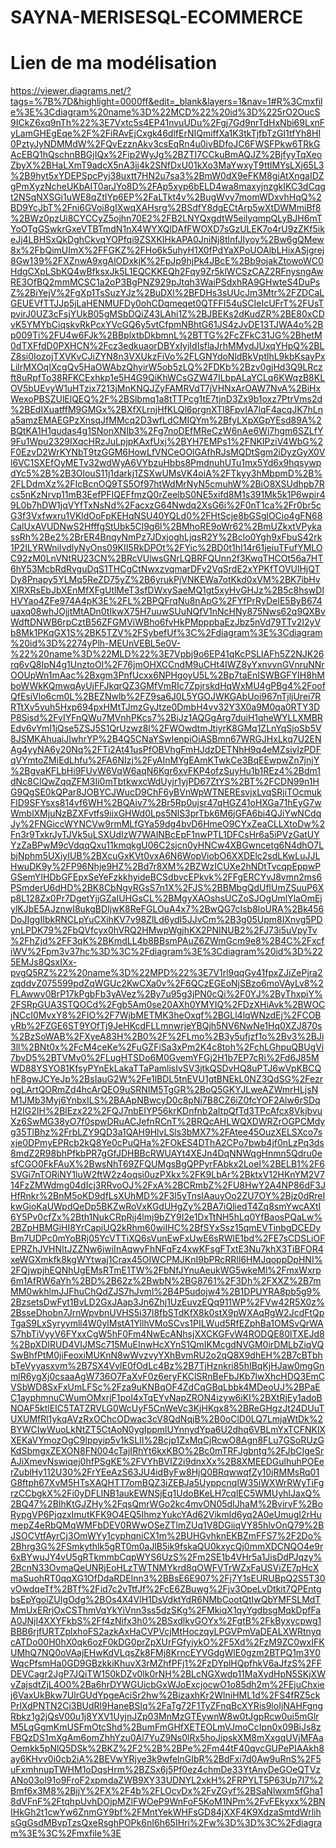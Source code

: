 # SAYNA-MERISESQL-ECOMMERCE


# Lien de ma modélisation

https://viewer.diagrams.net/?tags=%7B%7D&highlight=0000ff&edit=_blank&layers=1&nav=1#R%3Cmxfile%3E%3Cdiagram%20name%3D%22MCD%22%20id%3D%225rO2OucS9ICkZ6xq9nTh%22%3E7Vxtc5s4EP41nvuUDu%2Fgj7Gd9nrTdHxNbi69LxnFyLamGHEgEqe%2F%2FiRAvEjCxgk46dlfErNIQmiffXa1K3tkTjfbTzGI1tfYh8HI0PztyJyNDMMdW%2FQvEzznAkv3csEqRn4u0ivBDfoJC6FWSFPkw6TRkGAcEBQ1hQschnBBGjIQx%2Fip2WyJg%2BZTI7CCkuBmAQJZ%2BjfyyTqXeoZbyX%2BHaLXmT9adcX5nA3jj4k2SNfDxU01kXo3MaYwxyT9ttlMYsLXj65L3%2B9hyt5xYDEPSpcPyj38uxtt7HN2u7sa3%2BmW0dX9eFKM8giAtXngaIDZgPmXyzNcheUKbAIT0arJYo8D%2FAp5xyp6bELD4wa8maxyjnzgkIKC3dCqgt2NSqNXSGi1uWE8qZtIYp6EP%2FaLTkt4v%2BugWvy7momWDxvhHqQ%2BD9YcJbT%2Fni6GVoi8gIXwqXAHsrg%2BSdfY8dgECtArp5wXtDWMmiBf8%2BWz0pzUi8CYCCyZ5ojhn70E2%2FB2LNYQxgdtW5eilyqmpQLyBJH6mTYoOTgGSwkrGxeVTBTmdN1nX4WYXQlDAfFWOXD7sGzULEK7o4rU9zZKf5ikeJj4LBHSxQkDghCkvqYOPfqi9ZSXKIHkAPA0JniNj8tlnfJIyoy%2Bw6gQMew8x%2FbQimUImX%2FFGKZ%2FHo6k5uhyH1X0fPdYaXPoUOAlbLHixASjgrej8Gw139%2FXZnwA9xgAlODxkjK%2FpJp9hjPk4JBcE%2Bb9ojakZtowoWC0HdgCXpLSbKQ4wBfksxJk5L1EQCKKEQh2Fqy9Zr5klWCSzCAZ2RFnysngAwRE3OfBQ2mmMCSC1a2oP3BgPNZ929pJtqh3WaiPSdxhRA9GHwteS4DuPsZ%2BiYejV%2FgXp1TsSuzYJz%2BuDXl%2BFDHs3sUUcJm3Mtr%2FZDCaLGEUEVfTTJJp5jLaHENMUFDy0ohCDqmeqet0QTFFI54uSCIeIcUFrT%2FUsTpvirJ0UZ3cFsjYUkB05gMSbDQiZ43LAhi1Z%2BJBEKs2dKudZR%2BE80xCDvK5YMYbCiqskvRkPcxYVcGQ6y5vtCfpmNBhtG61JS4zJvDE13TJWA4o%2Bp009Ti%2FU4w6FJk%2BBplxtbDkbmnL%2BTTG%2FcZFkC31JG%2BhetM0dTXFfdD0PXHCN%2Fcz3edkuaorDBYxIyjIdIsflaJrhMMydJUxqYHpQ%2BLZ8si0IozojTXVKvCJiZYN8n3VXUkzFiVo%2FLGNYdoNldBkVptlhL9kbKsayPxLilrMXOqIXcgQv5HaOWAbzQhyirW5ob5zLQ%2FDKb%2Bzv0gjHd3Q9LRczft8uRpfTo38RFKCExhkp1e5H4G9QiKhWCsGZW47ILbpALaYCLq6KWqzB8KLOV5bUEvyW1uHTzix7213jMnKNQJZyFAMRVdT7jVHNxArOAW7NvA%2BiHxWexoPBSZUlElQEQ%2F%2BSlbmq1a8tTTPcg1tE7tjnD3Zx9b1oxz7PtrVms2d%2BEdIXuatffM9GMGx%2BXfXLrnjHfKLQl6prgnXTl8FpvIA7lqF4acqJK7hLna5amzEMAEGPzXnsqJfMMcq2D3wfLdCMIQYm%2BfyLXpXGpYEsd89A%2BQtKA1H1gudas4g1SNonXNIb3%2Fg7noDEfMReCzW6nAe6Wi7hgm6SZLfY9Fu1Wpu2329IXqcHRzJuLpjpKAxfUxj%2BYH7EMPs1%2FNKIPziV4WbG%2F0EzvD2WrKYNbT9tzGGM6HowLfVNCeOOlGAfhRJsMQDtSgm2iDyzGyX0Vl6VC1SXEfOyMETv32wdWyA6VYbzuHbbs8PmdnuhUTu1mx5Yd6x9hqsywpdYc5%2B%2B3OlouS11j1darkj1ZSXwUMsVK4oiA%2FTkyy3hMbpmD%2B%2FLDdmXz%2FIcBcnOQ9TS5Of97htWdMrNyN5cmuhW%2BiO8XSUdhpb7Rcs5nKzNrvp11mB3EefPFIQEFfmzQ0rZeelbS0NE5xifd8M1s391Mk5k1P6wpir49L0b7hDW1jqVYfTxNsNd%2FacxzG64Nwdq2XsG6i%2F0nT1ca%2Fr0br5cG3f3Vxfwxru1VKldOoFpKEHqNSU40YQLd0%2FHtScje8bGSglOCio4gFN68CalUxAVUDNwS2HfffgStUbk5Cl9g6l%2BMhoRE9oWr62%2BmUZkxtVPykassRh%2Be2%2BrER4BnqyNmPz7JDxjoghLjqsR2Y%2Bclo0Ygh9xFbuS42rk1P2ILYRWniIvdlyNyOns09KII5RkDPOt%2FYic%2BD0t1hI14r61jeiuTFufYMLOC92zM0LnVNtRU23CN%2BRcVUlwsGNrLQBRFQUnn2f3KwqTHCOt56a7HT6hY53McbRdRvguDqS1THCgCtNwxzvqmarDFv2VqSrdE2xYPKfTOVUlHjQTDy8Pnapy5YLMq5ReZD75yZ%2B6yrukPjVNKEWa7otKkd0xVM%2BK7ibHvXlRXRsEbJbXEnMfXFgUtlMeT3sfDWxySaeMQ1gt5xyHvGHJz%2B5c8hswDlHVYao4ZFe974A4pK3E%2FL%2BPQFrqNu8nApG%2FYfPrRyDeIE5ByB674uaxq08whJOjjtMtADn0tIkwX75H7uuwSUuNQfV1nNcHNy875Nws62q9QXBvWdftDNWB6rpCztB56ZFGMViWBho6fvHkPMpppbaEzJbz5nVd79TTv2I2yVb8Mk1PKqGX1S%2BK5TZV%2FSybefUf%3C%2Fdiagram%3E%3Cdiagram%20id%3D%2274yPlh-MEUnVEBL5e0V-%22%20name%3D%22MLD%22%3E7Vpbj9o6EP41qKcPSLlAFh5Z2NJK26rq6vQ8IpN4g1UnztoOl%2F76jmOHXCCndM9uCHt4IWZ8yYxnvvnGVnruNNrOOUpWn1mAac%2Bxgm3PnfUcxx6NPHgoyU5L%2Bp7taEnISWBGFYIH8hMboWWkKQmwqAyUjFFJkqrQZ3GMfVmRIc7ZpjrskdHqWxMU4gPBg4%2FoofQfEsiVlo6cm0L%2BEZNwlb%2FZ9sa6J0L5YGOJWKGAbUoi967nTjljUrei7RRTtXv5vuh5Hxp694pxHMtTJmzGyJtze0DmbH4vv32Y3X0a9M0qa0RTY3DP8Sisd%2FvIYFnQWu7MVnhPKcs7%2BiJz1AQGgArg7duiH1qheWYLLXMBREdv6vYmI1jQse5ZSJ5S1QrUzwz8l%2FWOwdtmJtiyrK8GMq1ZLnYqSjoSb5V8JSMKAhuaiJIwhrYP%2B4Q5CNaYSwIenpiOiASBmn67WRGJHxLkq7U2ENAg4yyNA6y20Nq%2FTi2At41usPfOBVhgFmHJdzDETNhH9q4eMZsivlzPDFqVYmtoZMiEdLhfu%2FA6NIzj%2FyAInMYgEAmKTwkCe3BqEEwpwZn7jnjY%2BgvaKFLbHi9FUvW6VqW6aqN6Kgr6xvFKP4ofzSuyHu1b1REz4%2Bdm1dNc8ClQwZqqZFM3Ii0mTbtkwxcWdUyjr1yjPD67ZtYS%2BT%2FCDN99n1HG9QgSE0kQPar8JOBYCJWucD9ChF6yBVnWpWTNEREsvjxLvqSRjiTOcmukFlD9SFYsxs814vf6WH%2BQAiv7%2Br5Rp0ujsr47qHGZ41oHXGa71hEyG7wWmblXMjuNzBZXFvtfs9iixGHWd0Lps5NlS3prTbk6M6jGFA6bi4QJiYwNCdqJy%2FNGiccWYNCVw9rmMLfGYa59dg4bvD6HmeO9CYxZeaCLLXtoDw%2Fn3r9TxkrJyTJVk5uLSXUdIzW7WAlNBcEpF1nwPTL1DFCsHr6a5iPVzGatUYYzZaBPwM9cVdqqQxu11kmqkgU06C2sjcn0yHNCw4XBGwncetg6N4dhO7LbjNphm5UXiyIUB%2BXcuGxKVt0vxA6N6WopViobO6XXDElc2sdLKwLuJJLHwuDK9y%2FP96Nhje9HZ%2Bd7r8XM%2BZWzICUXe2hNDtTvcqpEppwPGSemYIHDbGFEpxSeYeFzkkhyideBCSdbvcEPkvk%2FFgERCYvJ8vmn2ms6PSmderU6dHD%2BK8CbNgvRGsS7n1X%2FJS%2BBMbgQdUflUmZSuuP6Xp8L128Zx0Pr7DgetYjjGZaIUHGsCL%2BMgyXAOshsUCZoSJOgUmlYlaOmEjylKJbE5AJznwI8ukgBDIjwK8ReFGLOuA4x7%2BwQG7cIsb8loURA%2Bk456DoJIggIIbkRNCLpYuCXihKV7v98ZlLd6ydI5JJvCm%2B3g05Upm8IXnvg5PDynLPDK79%2FbQVfcyx0hVRQ2HMwpWgjhKX2PNINUB2%2FJ73i5uVpyTv%2FhZjd%2FF3qK%2BKmdLL4b8BBsmPAuZ6ZWmGcm9e8%2B4C%2FxcfiWV%2Fpm3v37hc%3D%3C%2Fdiagram%3E%3Cdiagram%20id%3D%225EMJs8QsxIXx-pvgQ5RZ%22%20name%3D%22MPD%22%3E7V1rl9qqGv41fpxZJiZePjra2zqddvZ075599pdZqWGUc2KwCXa0v%2F6QCzEGEoNjSBzo6moVAyLv8%2FLAwwv0BrP17kPgbFb3yAVez%2By7u95g3jPN0cQi%2F0YJ%2ByThxpiY%2FSRpGUA3STQOCd%2Fgb5Am0se20AXh0YMYIQ%2FDzXHiAvk%2BWOCjNCcI0MvxY8%2FIO%2F7WjbMETMK3heOxqf%2BGLl4lqWNzdEj%2FCOByRb%2FZGE6ST9YOfTj9JeHKcdFLLmnwrjeYBQjh5NV6NwNe1Hq0XZJ870s%2BzSoWAB%2FXyeA83H%2B0%2F%2FLmo%2B3y5ufjzf1o%2Bv3%2BJi3ll%2BNt0x%2FcM4ceKe%2FuGZFiSa3xPm2K4c8toh%2FchLGhpuQBUgVi7bvD5%2BTVMv0%2FLugHTSDo6M0GvemYFGj2H1b7EP7cRi%2Fd6J85MWD88YSYO81KfsyPYnEkLakaTTaPamlisIvSV3jtkQSDvHQ8uPTJ6wVpKBCQhF8gwJCYeJp%2BsIauG2W%2Fe1lBDL5tnEVU1gtBNEkL0NZ3QdSG%2FezrogLArtQORmZd4hcArQEO9uSRNIM5TgGR%2BoQ5GKYJLweAZWmrHLjsNM1JMb3Myj6YnbxILS%2BAApNBwcyD0c8pNi7B8CZ6iZ0fcYOF2Alw6rSDqH2IG2IH%2BlEzx22%2FQJ7nbEIYP56krKDnfnb2aItpQfTd3TPcAfcx8VkjbvuXz6SwMG38yO7f0spwDRuACJefnRCnT%2BRQcAHLWQXDWRZrOGPCMdyg35TlBhz%2FrbLZY9QD3a1QAH9HlvLSls3bMX7%2FAtee45OuzXELSXco7sxje0DPmyEPRcb2kQ8Ye0cPuQHa%2FOkES4DThA2CPo7bwb4jf0nLzPq3ds8mdZ2R98bhPfkbPR7gGfJDHBBcRWUAYt4XEJn4DqNNWqgHnmn5Qdru0esfCGO0FkFAuX%2BwsNhT69ZFQUMgsBgQPPyrFAbkx2LoeI%2BELB1%2F6SVGi7nTORiNY1luW2ftW2z4oqsi0uzPXkx%2FK9LbAr%2BktxV12HKnYM2V714FzZMWdmg04dIcj3RRvoOJ%2FxA%2BCRmbZ%2FU8HwY2A4NP86dF3JHfRnkr%2BnM5oKD9dfLsXUhMD%2F3l5yTnsIAauyOo2ZU7OY%2Bjz0dRreIkwGioKaUWpdQeDp5BKZwRoVxKGdUHgZy%2BA7iQliedT4Zq8smYwcAXtI6Y5Pv0cfZx%2Bth1NukCRpRjj4lmj9bZY9I2e1DxTtNH5hLq0YfBaosPQaLw%2BZpHBMGiHI8YrCapiUQ2kRhm60wiIHC%2BfSYxSsz15qmEVTinbgDCEDyBm7UDPc0mYoBRj05YcVTTiXQ6sVunEwFxUwE6sRWlE1bd%2FE7sCDSLiOFEPRZhJVHNItJZZNw6iwiInAqwyFhNFqFz4xwKFsgFTxtE3Nu7khX3TiBFOR4xeWGXmkfk8kgWYtwaj1Crax45OIWCPMJKnI9bPRcRRIl6HMJqoppDpHNI%2FQjwpjhEQNhUgEMsRTmE1TW%2FbNfJYnuAeukWG5wkeMl%2FmxWxrp6m1AfRW6aYh%2BD%2B62z%2BwbN%2BG8761%2F3Dh%2FXXZ%2B7mMM0wkhlmJJFhuChQdZJS7hJvml%2B4P5udojw4%2B1DPUYRA8pb5g9%2BzsetsDwFyt1BvLD2GxJAap3Jn6Zhj1UzEuvzEQq911WP%2FVw42R5X0z%2BsseDhobn7JrnWpvbnUVHS5i37l8fbSTdKfX8k0stX9pWXAqRgW2JcdFtQpTgaS9LxSyryymll4W0ylMstA1YllhVMoSCvs1PILWud5RfEZphBa1OMSvQrWAS7hbTiVyyV6FYxxCgW5hF0Fm4NwEcANhsjXXCKGFvW4RODQE80lTXEJd8%2BpXDIRUD4VIJMSc715MuEInwHcXYnS1QmIKMcgdNVGM0irDMLbZiqVQSwBhfPtM0jiFeoxiMUKnN8wWvzvyYXhBvmRU2o2qQ8X9dhEH%2B7cBTbhbTeVyyasxvm%2B7SX4VvlE0fOdLc4Bz%2B7TjHznkri85hIBqKjHJaw0mgGnmlR6ygXj0csaaAgW736O7FaXvF0z6eryFKClSRnBeFbJKb7lwXhcHDQ3EmCVSbWD8SxFxUmLFSc%2Fza9uKNBqOF4ZdCqGBqLbbk4MDeoUJ%2BPaEC1ayphmnuCWumOMxrjF1pol4xTqEYvNapZRON4izyw6iKI%2BXtRjEy1adoBNOAF5ktlEIC5TATZRVLG0WcUyF5CnWeVc3KjHKqx8%2BReGHgzJt24DUuTUXUMfRl1ykqAVzRxOChcODwac3cV8QdNqjB%2B0oClD0LQ7LmjaWtDk%2BYWCIwWuoLkNtZT5CtAoN0ygIppmlUYnnydYpa6U2dhq6VBLmYxTCFNKlXXEKaVYmozOgC9lppyip5v1kSLII%2Bcjp1ZxMqCjRcwO8Agn8FLu7GSoRUzGKdSbmgxZEXON8FN004cTajIRhYt6kxKBO%2Bc0mTRFJgbntg%2FJbCIgeSrAJiXmevNswiqej0hfPSgKE%2FVYhBVIZ2i9dnxXx%2B8XMEEDGulhuhPOEerZublHy112U30%2FrYEeAzS63JU4idByFw8HjQ0BRqwwqfZy10jRMMsRq01G8ftph67XvM5HTsXAQHTT7omBQZ3iZEBJa5UyppcnqIW35iWXWrRWyTiFgrzCCbgkX%2Fi0yDFLlNB1aukEWNSjEq1UdoBKeLH7cqlEC5WMUyhIJaxQ%2BQ47%2BIhKtGJZHy%2FqsQmrWGo2kc4mvON05dIJhaM%2BvirvF%2BoRypgVP6PjqzxImutKFK9O4EQ5IhmzYukcYAd62Vikmld6yq2A0eUmugI2rHumepZ4eRbQMqWMFbDEV0RWwOSeZTlmZUq1V8DGiiqVY85hlvOnQ79%2BJSOCVtfAyrCj3OmWYy1cyphqniCX1m%2BUHGvhknEKBZmFFS7%2F2Do%2Bhrg3G%2FSmkythlk5gRT0m0aJlB5ik9fskaQU0kxycQj0mmXDCNQO4e9r6xBYwuJY4vU5gRTkmmbCqpWYS6UzS%2Fm2SE1b4VHr5a1JisDdPJqzy%2BcnN33OvmaQeUNRjEoHLzTWTNMYkrd8qOWFVTrWZxFaUSViZE7pHcXmaSuohRT0qqXG1OfDdaRDElnn3%2BBsE6E907%2Fj7Y1sEURUBpQ2S5T30vOwdqeTf%2BTf%2Fid7c2vTtfJf%2FcE6ZBuwg%2Fjv3OpeLvDtkit7QPEntgbsEpYgoiZUIgOdg%2BOs4X4VlH1DsVdktYdR6NMbCootQtIwQbYMFSLMdTMmUxERrjOxCSThmVqYkYiVnn3ss5dzSKg%2FMkiqX1qyYgdbsgMqkDpfFaA0JNjI4XXYFkbS%2Ff4zNifx3h0%2BSxdlkvGOYx%2FgtB%2FkByxycpwg1BBB6rjfURTZplxhoFS2azkAxHaCVPVcjMtHoczqyLPGVPmVaDEALXWRtnyqcATDo00H0hX0qk6ozF0kDG0prZpXUrFGfyiykO%2F5Xd%2FzM9ZC0wxIFKUMhQ7NQ0oVAajEHwKdVLqsZk8FMj8KrncEYVGdgWlE0gzm2BTPQ1m3Y0WqcPfsmHa0GD9GBzkkiKhuvX3rMZhfPFj1%2FzDYplHQpfhkV6aJfzS%2FFDEVCagr2JgP7JQiTW150kDZv0lk0rNH%2BLcNGXwdp11MaXydHpN5SKjXWvZajsdtZjL4O0%2Ba6hrDYWGUicbGxWJoExcjocwO1o85dh2m%2FEjuChxiej6VaxUkBkw7UlrGUdYpgeAciSr2hw%2BizaxhKr2WlniHML1d%2FS4fRZ5ckPrlXdPNTN2Ci3BUdRl9HaneBSlq%2FaTg72F1TyZFnqBcXYRis9loIjNAHFgngRbkz1g2jQsV00u1j8YXV1UyjnJZp03MnMzGTEywnW8w0tJgpRcw0ui5mGlrM5LqGgmKmUSFmOtcShd%2BumFmGHfXETEOLmVJmoCcIpn0x09BiJs8zFBQzDS1mXgAm6omZhhYzu0Al7YuZ9Ns0lRx5hoJipskXM8mXxgqUVjMFAaOemkk5pNlQ5DSk%2BKZ%2F2%2B%2BPe%2Fm44tF40qvcGUPePIAAkh8ay6KHvv0i0cb2iA%2BEVwYRjye3k9wfelnGIbR%2BdFxi7d0Aw9uRnS%2F5uFxmhnupTWHM1oDqsHrm%2BZSx6j5Pf0ez4chmDe33YtAnyDeGOeQTVzANo03ol91o9FroF2xpmdaZWB9XY33UDNYL2xkH%2FRPYLT5P63Up7I7%2Bmf6x3M8%2BjjY%2FX%2F4b%2FLOcvDx%2FvZGyf%2BSaNlwxm5fGha18dVFnF%2FtqhpUvhDOjpMZlFWOeP9WnFoF5KoM1NPm%2FvFEkyxx%2BNIHkGh2t1cwYw6ZnmGY9bf%2FMntYekWHFsGD84jXXF4K9XdzaSmtdWrlihsGgGsdMBvpTzsQxeRsghPOPk6nI6h65IHri%2Fw%3D%3D%3C%2Fdiagram%3E%3C%2Fmxfile%3E
